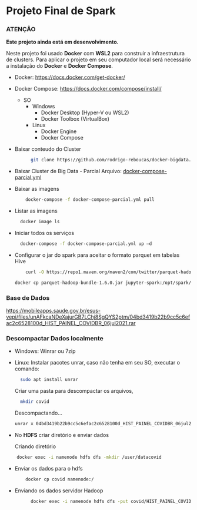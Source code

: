 # Projeto Final de Spark

### ATENÇÃO

<b color="red">Este projeto ainda está em desenvolvimento.</b>

Neste projeto foi usado <b>Docker</b> com <b>WSL2</b> para construir a infraestrutura de clusters. Para aplicar o projeto em seu computador local será necessário a instalação do <b>Docker</b> e <b>Docker Compose</b>.

- Docker: https://docs.docker.com/get-docker/
- Docker Compose: https://docs.docker.com/compose/install/
  - SO
    - Windows
      - Docker Desktop (Hyper-V ou WSL2)
      - Docker Toolbox (VirtualBox)
    - Linux
      - Docker Engine
      - Docker Compose
- Baixar conteudo do Cluster

  ```bash
        git clone https://github.com/rodrigo-reboucas/docker-bigdata.git spark
  ```

- Baixar Cluster de Big Data - Parcial
  Arquivo: <u>docker-compose-parcial.yml</u>
- Baixar as imagens

  ```bash
      docker-compose -f docker-compose-parcial.yml pull
  ```

- Listar as imagens

  ```bash
    docker image ls
  ```

- Iniciar todos os serviços
  ```bash
    docker-compose -f docker-compose-parcial.yml up –d
  ```
- Configurar o jar do spark para aceitar o formato parquet em tabelas Hive

  ```bash
      curl -O https://repo1.maven.org/maven2/com/twitter/parquet-hadoop-bundle/1.6.0/parquet-hadoop-bundle-1.6.0.jar
  ```

  ```bash
  docker cp parquet-hadoop-bundle-1.6.0.jar jupyter-spark:/opt/spark/jars
  ```

### Base de Dados

https://mobileapps.saude.gov.br/esus-vepi/files/unAFkcaNDeXajurGB7LChj8SgQYS2ptm/04bd3419b22b9cc5c6efac2c6528100d_HIST_PAINEL_COVIDBR_06jul2021.rar

### Descompactar Dados localmente

- Windows:
  Winrar ou 7zip

- Linux:
  Instalar pacotes unrar, caso não tenha em seu SO, executar o comando:
  ```bash
    sudo apt install unrar
  ```
  Criar uma pasta para descompactar os arquivos,
  ```bash
    mkdir covid
  ```
  Descompactando...
  ```bash
  unrar x 04bd3419b22b9cc5c6efac2c6528100d_HIST_PAINEL_COVIDBR_06jul2021.rar ~/spark/covid
  ```

* No <b>HDFS</b> criar diretório e enviar dados

  Criando diretório

```bash
    docker exec -i namenode hdfs dfs -mkdir /user/datacovid
```

- Enviar os dados para o hdfs
  ```bash
      docker cp covid namenode:/
  ```
- Enviando os dados servidor Hadoop

  ```bash
        docker exec -i namenode hdfs dfs -put covid/HIST_PAINEL_COVIDBR_* /user/datacovid/
  ```

